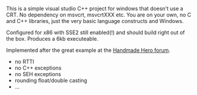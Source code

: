 This is a simple visual studio C++ project for windows that doesn't use a CRT. No dependency on msvcrt, msvcrtXXX etc.
You are on your own, no C and C++ libraries, just the very basic language constructs and Windows.

Configured for x86 with SSE2 still enabled(!) and should build right out of the box. Produces a 6kb executeable.

Implemented after the great example at the [Handmade Hero forum](https://hero.handmade.network/forums/code-discussion/t/94-guide_-_how_to_avoid_c_c++_runtime_on_windows).

* no RTTI
* no C++ exceptions
* no SEH exceptions
* rounding float/double casting
* ...